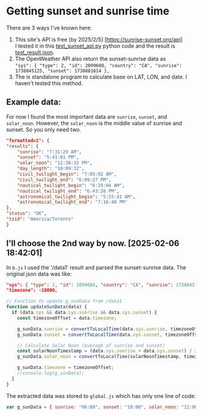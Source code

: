 # Getting sunset and sunrise time

There are 3 ways I've known here:

1. This site's API is free (by 2025/2/5] [https://sunrise-sunset.org/api] <br> I tested it in this [test_sunset_api.py](./11-test_sunset_sunrise_api/test_sunset_api.py) python code and the result is [test_result.json](./11-test_sunset_sunrise_api/test_result.json).
2. The OpenWeather API also return the sunset-sunrise data as <br> `"sys": { "type": 2, "id": 2099608, "country": "CA", "sunrise": 1738845125, "sunset": 1738881614 },`
3. The is standalone program to calculate base on LAT, LON, and date. I haven't tested this method.

## Example data:

For now I found the most important data are `sunrise`, `sunset`, and `solar_noon`. However, the `solar_noon` is the middle value of sunrise and sunset. So you only need two.

```json
"formatted=1": {
"results": {
    "sunrise": "7:31:29 AM",
    "sunset": "5:41:01 PM",
    "solar_noon": "12:36:15 PM",
    "day_length": "10:09:32",
    "civil_twilight_begin": "7:03:02 AM",
    "civil_twilight_end": "6:09:27 PM",
    "nautical_twilight_begin": "6:29:04 AM",
    "nautical_twilight_end": "6:43:26 PM",
    "astronomical_twilight_begin": "5:55:41 AM",
    "astronomical_twilight_end": "7:16:48 PM"
},
"status": "OK",
"tzid": "America/Toronto"
}

```

## I'll choose the 2nd way by now. [2025-02-06 18:42:01]

In `b.js` I used the '/data1' result and parsed the sunset-sunrise data.
The original json data was like:

```json
"sys": { "type": 2, "id": 2099608, "country": "CA", "sunrise": 1738845125, "sunset": 1738881614 },
"timezone": -18000,
```

```js
// Function to update g_sunData from /data1
function updateSunData(data) {
  if (data.sys && data.sys.sunrise && data.sys.sunset) {
    const timezoneOffset = data.timezone;

    g_sunData.sunrise = convertToLocalTime(data.sys.sunrise, timezoneOffset);
    g_sunData.sunset = convertToLocalTime(data.sys.sunset, timezoneOffset);

    // Calculate Solar Noon (average of sunrise and sunset)
    const solarNoonTimestamp = (data.sys.sunrise + data.sys.sunset) / 2;
    g_sunData.solar_noon = convertToLocalTime(solarNoonTimestamp, timezoneOffset);

    g_sunData.timezone = timezoneOffset;
    //console.log(g_sunData);
  }
}
```

The extracted data was stored to `global.js` which has only one line of code:

```js
var g_sunData = { sunrise: "06:00", sunset: "18:00", solar_noon: "12:00", timezone: -18000 };
```
